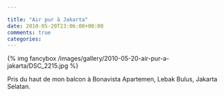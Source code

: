 ```yaml
---

title: "Air pur à Jakarta"
date: 2010-05-20T23:06:00+00:00
comments: true
categories: 
---
```


{% img fancybox /images/gallery/2010-05-20-air-pur-a-jakarta/DSC_2215.jpg %}

Pris du haut de mon balcon à Bonavista Apartemen, Lebak Bulus, Jakarta Selatan.
